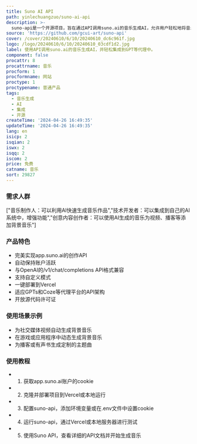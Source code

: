 ```yaml
---
title: Suno AI API
path: yinlechuangzuo/suno-ai-api
description: >-
  suno-api是一个开源项目，旨在通过API调用suno.ai的音乐生成AI，允许用户轻松地将音乐生成功能集成到各种AI代理中，如GPT。该项目具有开放源代码许可证，便于自由集成和修改，支持自定义模式，允许用户设置歌词、音乐风格、标题等，并且可以一键部署到Vercel。
source: 'https://github.com/gcui-art/suno-api'
cover: /cover/20240610/6/10/20240610_dc6c961f.jpg
logo: /logo/20240610/6/10/20240610_03cdf1d2.jpg
label: 使用API调用suno.ai的音乐生成AI，并轻松集成到GPT等代理中。
component: false
procattr: 8
procattrname: 音乐
procform: 1
procformname: 网站
proctype: 1
proctypename: 普通产品
tags:
  - 音乐生成
  - AI
  - 集成
  - 开源
createTime: '2024-04-26 16:49:35'
updateTime: '2024-04-26 16:49:35'
lang: en
isicp: 2
isqian: 2
iswx: 2
isqq: 2
iscom: 2
price: 免费
catname: 音乐
sort: 29827
---
```




### 需求人群
["音乐制作人：可以利用AI快速生成音乐作品","技术开发者：可以集成到自己的AI系统中，增强功能","创意内容创作者：可以使用AI生成的音乐为视频、播客等添加背景音乐"]

### 产品特色
* 完美实现app.suno.ai的创作API
* 自动保持账户活跃
* 与OpenAI的/v1/chat/completions API格式兼容
* 支持自定义模式
* 一键部署到Vercel
* 适应GPTs和Coze等代理平台的API架构
* 开放源代码许可证

### 使用场景示例
* 为社交媒体视频自动生成背景音乐
* 在游戏或应用程序中动态生成背景音乐
* 为播客或有声书生成定制的主题曲

### 使用教程
* 1. 获取app.suno.ai账户的cookie
* 2. 克隆并部署项目到Vercel或本地运行
* 3. 配置suno-api，添加环境变量或在.env文件中设置cookie
* 4. 运行suno-api，通过Vercel或本地服务器进行测试
* 5. 使用Suno API，查看详细的API文档并开始生成音乐

  
